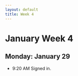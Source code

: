 ```yaml
---
layout: default
title: Week 4
---
```

# **January Week 4**
## **Monday: January 29**
- 9:20 AM Signed in.
